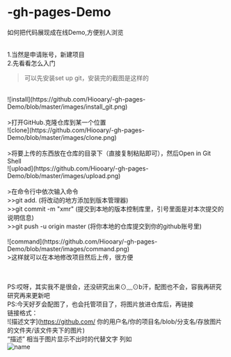 # -gh-pages-Demo
如何把代码展现成在线Demo,方便别人浏览

<br>1.当然是申请账号，新建项目
<br>2.先看看怎么入门
>可以先安装set up git，安装完的截图是这样的
<br>
![install](https://github.com/Hiooary/-gh-pages-Demo/blob/master/images/install_git.png)  
<br>
<br>
>打开GitHub.克隆仓库到某一个位置
<br>![clone](https://github.com/Hiooary/-gh-pages-Demo/blob/master/images/clone.png) 
<br>
<br>
>将要上传的东西放在仓库的目录下（直接复制粘贴即可），然后Open in Git Shell
<br>![upload](https://github.com/Hiooary/-gh-pages-Demo/blob/master/images/upload.png) 
<br>
<br>
>在命令行中依次输入命令
<br>
>>git add. (将改动的地方添加到版本管理器)
<br>
>>git  commit -m "xmr"  (提交到本地的版本控制库里，引号里面是对本次提交的说明信息)
<br>
>>git push -u origin master  (将你本地的仓库提交到你的github账号里)
<br>
<br>![command](https://github.com/Hiooary/-gh-pages-Demo/blob/master/images/command.png) 
<br>
>这样就可以在本地修改项目然后上传，很方便
<br>
<br>
      
<br>PS:哎呀，其实我不是很会，还没研究出来⊙﹏⊙b汗，配图也不会，容我再研究 研究再来更新吧
<br>PS:今天好歹会配图了，也会托管项目了，将图片放进仓库后，再链接
<br>链接格式： 
<br>
      ![描述文字](https://github.com/ 你的用户名/你的项目名/blob/分支名/存放图片的文件夹/该文件夹下的图片)
<br>“描述” 相当于图片显示不出时的代替文字 列如
<br>
      ![name](https://github.com/Hiooary/-gh-pages-Demo/blob/master/images/name.png)
